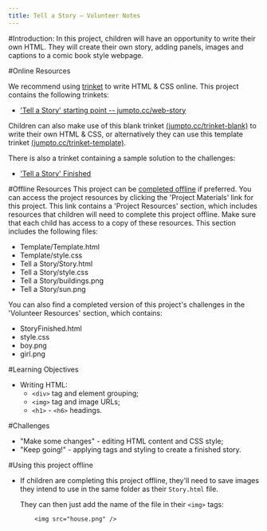 ```yaml
---
title: Tell a Story — Volunteer Notes
---
```


#Introduction:
In this project, children will have an opportunity to write their own HTML. They will create their own story, adding panels, images and captions to a comic book style webpage.

#Online Resources

We recommend using [trinket](https://trinket.io/) to write HTML & CSS online. This project contains the following trinkets:

+ ['Tell a Story' starting point -- jumpto.cc/web-story](http://jumpto.cc/web-story)

Children can also make use of this blank trinket [(jumpto.cc/trinket-blank)](http://jumpto.cc/trinket-blank) to write their own HTML & CSS, or alternatively they can use this template trinket [(jumpto.cc/trinket-template)](http://jumpto.cc/trinket-template).

There is also a trinket containing a sample solution to the challenges:

+ ['Tell a Story' Finished](https://trinket.io/html/c8afdef912)

#Offline Resources
This project can be [completed offline](https://www.codeclubprojects.org/en-GB/resources/webdev-working-offline/) if preferred. You can access the project resources by clicking the 'Project Materials' link for this project. This link contains a 'Project Resources' section, which includes resources that children will need to complete this project offline. Make sure that each child has access to a copy of these resources. This section includes the following files:

+ Template/Template.html
+ Template/style.css
+ Tell a Story/Story.html
+ Tell a Story/style.css
+ Tell a Story/buildings.png
+ Tell a Story/sun.png

You can also find a completed version of this project's challenges in the 'Volunteer Resources' section, which contains:

+ StoryFinished.html
+ style.css
+ boy.png
+ girl.png

#Learning Objectives
+ Writing HTML:
	+ `<div>` tag and element grouping;
	+ `<img>` tag and image URLs;
	+ `<h1>` - `<h6>` headings.

#Challenges
+ "Make some changes" - editing HTML content and CSS style;
+ "Keep going!" - applying tags and styling to create a finished story.

#Using this project offline
+ If children are completing this project offline, they'll need to save images they intend to use in the same folder as their `Story.html` file.

	They can then just add the name of the file in their `<img>` tags:

	```
		<img src="house.png" />
	``` 